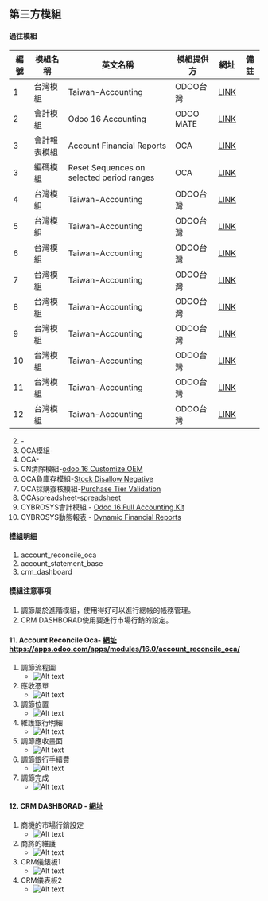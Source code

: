## 第三方模組
#### 過往模組
|編號|模組名稱|英文名稱|模組提供方|網址|備註|
|--|--|--|--|--|--|
|1|台灣模組|Taiwan-Accounting|ODOO台灣|[LINK](https://apps.odoo.com/apps/modules/14.0/l10n_tw/)||
|2|會計模組|Odoo 16 Accounting|ODOO MATE|[LINK](https://apps.odoo.com/apps/modules/16.0/om_account_accountant/)||
|3|會計報表模組|Account Financial Reports|OCA|[LINK](https://apps.odoo.com/apps/modules/16.0/account_financial_report/)||
|3|編碼模組|Reset Sequences on selected period ranges|OCA|[LINK](https://apps.odoo.com/apps/modules/16.0/sequence_reset_period/)||
|4|台灣模組|Taiwan-Accounting|ODOO台灣|[LINK](https://apps.odoo.com/apps/modules/14.0/l10n_tw/)||
|5|台灣模組|Taiwan-Accounting|ODOO台灣|[LINK](https://apps.odoo.com/apps/modules/14.0/l10n_tw/)||
|6|台灣模組|Taiwan-Accounting|ODOO台灣|[LINK](https://apps.odoo.com/apps/modules/14.0/l10n_tw/)||
|7|台灣模組|Taiwan-Accounting|ODOO台灣|[LINK](https://apps.odoo.com/apps/modules/14.0/l10n_tw/)||
|8|台灣模組|Taiwan-Accounting|ODOO台灣|[LINK](https://apps.odoo.com/apps/modules/14.0/l10n_tw/)||
|9|台灣模組|Taiwan-Accounting|ODOO台灣|[LINK](https://apps.odoo.com/apps/modules/14.0/l10n_tw/)||
|10|台灣模組|Taiwan-Accounting|ODOO台灣|[LINK](https://apps.odoo.com/apps/modules/14.0/l10n_tw/)||
|11|台灣模組|Taiwan-Accounting|ODOO台灣|[LINK](https://apps.odoo.com/apps/modules/14.0/l10n_tw/)||
|12|台灣模組|Taiwan-Accounting|ODOO台灣|[LINK](https://apps.odoo.com/apps/modules/14.0/l10n_tw/)||
2. -[]()
3. OCA模組-[]()
4. OCA-[]()
5. CN清除模組-[odoo 16 Customize OEM](https://apps.odoo.com/apps/modules/16.0/app_odoo_customize/)
6. OCA負庫存模組-[Stock Disallow Negative](https://apps.odoo.com/apps/modules/16.0/stock_no_negative/)
7. OCA採購簽核模組-[Purchase Tier Validation](https://apps.odoo.com/apps/modules/16.0/purchase_tier_validation/)
8. OCAspreadsheet-[spreadsheet](https://github.com/OCA/spreadsheet)
9. CYBROSYS會計模組 - [Odoo 16 Full Accounting Kit](https://apps.odoo.com/apps/modules/16.0/base_accounting_kit/)
10. CYBROSYS動態報表 - [Dynamic Financial Reports](https://apps.odoo.com/apps/modules/16.0/dynamic_accounts_report/)

#### 模組明細
1. account_reconcile_oca
2. account_statement_base
3. crm_dashboard

#### 模組注意事項
1. 調節屬於進階模組，使用得好可以進行總帳的帳務管理。
2. CRM DASHBORAD使用要進行市場行銷的設定。

#### 11. Account Reconcile Oca- [網址](https://apps.odoo.com/apps/modules/16.0/account_reconcile_oca/)https://apps.odoo.com/apps/modules/16.0/account_reconcile_oca/
1. 調節流程圖
   + ![Alt text](https://github.com/ksharry/odoo-repository/blob/main/pic/E1131.png?raw=true)
2. 應收憑單
   + ![Alt text](https://github.com/ksharry/odoo-repository/blob/main/pic/E1133.png?raw=true)
3. 調節位置
   + ![Alt text](https://github.com/ksharry/odoo-repository/blob/main/pic/E1132.png?raw=true)
4. 維護銀行明細
   + ![Alt text](https://github.com/ksharry/odoo-repository/blob/main/pic/E1134.png?raw=true)
2. 調節應收畫面
   + ![Alt text](https://github.com/ksharry/odoo-repository/blob/main/pic/E1135.png?raw=true)
3. 調節銀行手續費
   + ![Alt text](https://github.com/ksharry/odoo-repository/blob/main/pic/E1136.png?raw=true)
4. 調節完成
   + ![Alt text](https://github.com/ksharry/odoo-repository/blob/main/pic/E1137.png?raw=true)

#### 12. CRM DASHBORAD - [網址](https://apps.odoo.com/apps/modules/16.0/crm_dashboard/)
1. 商機的市場行銷設定
   + ![Alt text](https://github.com/ksharry/odoo-repository/blob/main/pic/E1138.png?raw=true)
2. 商將的維護
   + ![Alt text](https://github.com/ksharry/odoo-repository/blob/main/pic/E1139.png?raw=true)
3. CRM儀錶板1
   + ![Alt text](https://github.com/ksharry/odoo-repository/blob/main/pic/E11391.png?raw=true)
4. CRM儀表板2
   + ![Alt text](https://github.com/ksharry/odoo-repository/blob/main/pic/E11392.png?raw=true)

